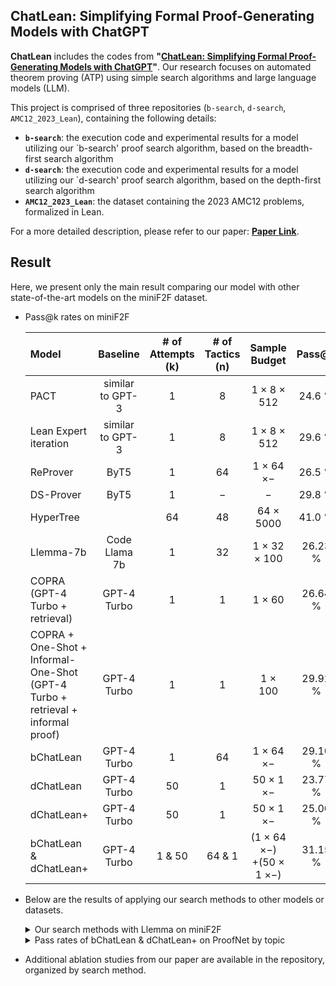 ## ChatLean: Simplifying Formal Proof-Generating Models with ChatGPT

**ChatLean** includes the codes from **"[ChatLean: Simplifying Formal Proof-Generating Models with ChatGPT](https://arxiv.org/abs/2502.03321)"**.
Our research focuses on automated theorem proving (ATP) using simple search algorithms and large language models (LLM).

This project is comprised of three repositories (`b-search`, `d-search`, `AMC12_2023_Lean`), containing the following details:

- **`b-search`**: the execution code and experimental results for a model utilizing our `b-search' proof search algorithm, based on the breadth-first search algorithm
- **`d-search`**: the execution code and experimental results for a model utilizing our `d-search' proof search algorithm, based on the depth-first search algorithm
- **`AMC12_2023_Lean`**: the dataset containing the 2023 AMC12 problems, formalized in Lean.

For a more detailed description, please refer to our paper: **[Paper Link](https://arxiv.org/pdf/2502.03321)**.

<!--
**ChatLean**은 **"[ChatLean: Simplifying Formal Proof-Generating Models with ChatGPT](Link)"** 에서 실험하고 있는 코드를 포함하고 있습니다.  
우리 연구는 간단한 검색 알고리즘(search algorithms)과 Large Language Model(LLM)을 활용하여 자동 정리 증명(automated theorem proving)을 다루고 있습니다.

본 프로젝트는 세 개의 저장소(`b-search`, `d-search`, `AMC12_2023_Lean`)로 구성되어 있으며, 각 저장소에는 다음과 같은 내용을 포함하고 있습니다:  

- **`b-search`**: breadth-first search 기반 증명 검색 모델의 실행 코드 및 실험 결과  
- **`d-search`**: depth-first search 기반 증명 검색 모델의 실행 코드 및 실험 결과  
- **`AMC12_2023_Lean`**: 2023년 AMC12 문제들을 Lean 형식으로 formalization한 데이터셋. 

더 자세한 내용은 **[논문 링크](Link)** 를 참고하세요.
For a detailed description, please refer to our paper.
-->

## Result

Here, we present only the main result comparing our model with other state-of-the-art models on the miniF2F dataset.

* Pass@k rates on miniF2F

  Model|Baseline|# of <br />Attempts (k)|# of <br />Tactics (n)|Sample Budget|Pass@k
  :---|:---:|:---:|:---:|:---:|:---:
  PACT|similar to GPT-3|1|8|1 $\times$ 8 $\times$ 512|24.6 \%
  Lean Expert iteration|similar to GPT-3|1|8|1 $\times$ 8 $\times$ 512|29.6 \%
  ReProver|ByT5|1|64|1 $\times$ 64 $\times -$|26.5 \%
  DS-Prover|ByT5|1|$-$|$-$|29.8 \%
  HyperTree||64|48|64 $\times$ 5000|41.0 \%
  Llemma-7b|Code Llama 7b|1|32|1 $\times$ 32 $\times$ 100|26.23 \%
  COPRA <br />(GPT-4 Turbo + retrieval)|GPT-4 Turbo|1|1|1 $\times$ 60|26.64 \%
  COPRA + One-Shot + Informal-One-Shot <br />(GPT-4 Turbo + retrieval + informal proof)|GPT-4 Turbo|1|1|1 $\times$ 100|29.92 \%
  bChatLean|GPT-4 Turbo|1|64|1 $\times$ 64 $\times -$|29.10 \%
  dChatLean|GPT-4 Turbo|50|1|50 $\times$ 1 $\times -$|23.77 \%
  dChatLean+|GPT-4 Turbo|50|1|50 $\times$ 1 $\times -$|25.00 \%
  bChatLean & dChatLean+|GPT-4 Turbo|1 & 50|64 & 1|(1 $\times$ 64 $\times -$)<br />+(50 $\times$ 1 $\times -$)|31.15 \%

* Below are the results of applying our search methods to other models or datasets.

  <details>
    <summary> Our search methods with Llemma on miniF2F </summary>
      
    |Model|Pass rate
    |:---:|:---:
    |Llemma|26.23 \%
    |bLlemLean|26.64 \%
    |dLlemLean|22.54 \%
    |dLlemLean+|21.31 \%
    |bLlemLean & dLlemLean|27.46 \%
    |bLlemLean & dLlemLean+|28.28 \%
    
  </details>
  
  <details>
    <summary> Pass rates of bChatLean & dChatLean+ on ProofNet by topic </summary>
      
    |Topic|Theorems|Proved|Pass rate
    |:---:|:---:|:---:|:---:
    |Analysis|88|14|15.91 \%
    |Abstract Algebra|162|21|12.96 \%
    |Linear Algebra|28|3|10.71 \%
    |Topology|60|6|10.00 \%
    |Examinations|12|2|16.67 \%
    |Total|350|46|13.14 \%
    
  </details>

* Additional ablation studies from our paper are available in the repository, organized by search method.

